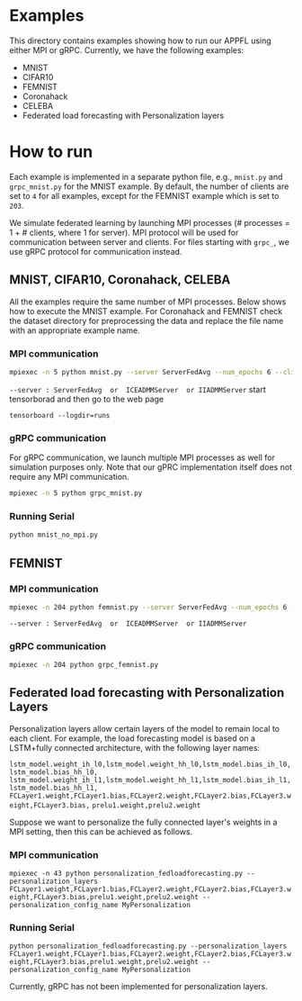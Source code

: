 # Examples

This directory contains examples showing how to run our APPFL using either MPI or gRPC.
Currently, we have the following examples:

- MNIST
- CIFAR10
- FEMNIST
- Coronahack
- CELEBA
- Federated load forecasting with Personalization layers

# How to run

Each example is implemented in a separate python file, e.g., `mnist.py` and `grpc_mnist.py` for the MNIST example.
By default, the number of clients are set to `4` for all examples, except for the FEMNIST example which is set to `203`.

We simulate federated learning by launching MPI processes (# processes = 1 + # clients, where 1 for server).
MPI protocol will be used for communication between server and clients.
For files starting with `grpc_`, we use gRPC protocol for communication instead.

## MNIST, CIFAR10, Coronahack, CELEBA

All the examples require the same number of MPI processes.
Below shows how to execute the MNIST example.
For Coronahack and FEMNIST check the dataset directory for preprocessing the data and replace the file name with an appropriate example name.


### MPI communication

```bash
mpiexec -n 5 python mnist.py --server ServerFedAvg --num_epochs 6 --client_lr 0.01
```
`--server : ServerFedAvg  or  ICEADMMServer  or IIADMMServer`
start tensorborad and then go to the web page
```shell
tensorboard --logdir=runs
```

### gRPC communication

For gRPC communication, we launch multiple MPI processes as well for simulation purposes only.
Note that our gPRC implementation itself does not require any MPI communication.

```bash
mpiexec -n 5 python grpc_mnist.py
```

### Running Serial

```bash
python mnist_no_mpi.py
```

## FEMNIST

### MPI communication

```bash
mpiexec -n 204 python femnist.py --server ServerFedAvg --num_epochs 6 --client_lr 0.01
```
`--server : ServerFedAvg  or  ICEADMMServer  or IIADMMServer`
### gRPC communication

```bash
mpiexec -n 204 python grpc_femnist.py
```

## Federated load forecasting with Personalization Layers

Personalization layers allow certain layers of the model to remain local to each client. For example, the load forecasting model is based on a LSTM+fully connected architecture, with the following layer names: 

```lstm_model.weight_ih_l0,lstm_model.weight_hh_l0,lstm_model.bias_ih_l0,lstm_model.bias_hh_l0,``` ```lstm_model.weight_ih_l1,lstm_model.weight_hh_l1,lstm_model.bias_ih_l1,lstm_model.bias_hh_l1,``` ```FCLayer1.weight,FCLayer1.bias,FCLayer2.weight,FCLayer2.bias,FCLayer3.weight,FCLayer3.bias,``` ```prelu1.weight,prelu2.weight```

Suppose we want to personalize the fully connected layer's weights in a MPI setting, then this can be achieved as follows.

### MPI communication

```mpiexec -n 43 python personalization_fedloadforecasting.py --personalization_layers FCLayer1.weight,FCLayer1.bias,FCLayer2.weight,FCLayer2.bias,FCLayer3.weight,FCLayer3.bias,prelu1.weight,prelu2.weight --personalization_config_name MyPersonalization```

### Running Serial

```python personalization_fedloadforecasting.py --personalization_layers FCLayer1.weight,FCLayer1.bias,FCLayer2.weight,FCLayer2.bias,FCLayer3.weight,FCLayer3.bias,prelu1.weight,prelu2.weight --personalization_config_name MyPersonalization```

Currently, gRPC has not been implemented for personalization layers.